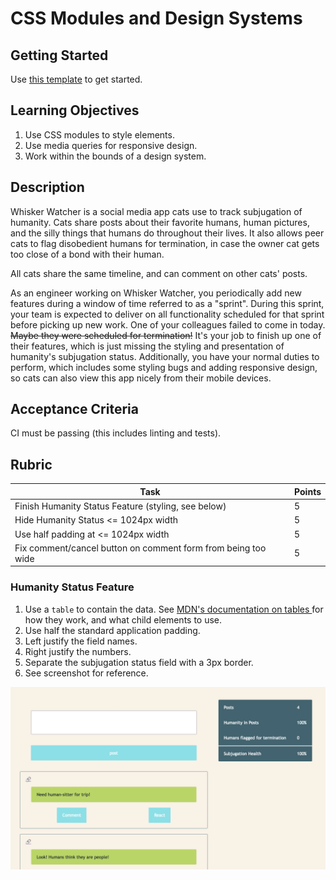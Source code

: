 # CSS Modules and Design Systems

## Getting Started

Use [this
template](https://github.com/alchemy-adv-fullstack/adv-fullstack-css-modules-and-design/)
to get started.

## Learning Objectives

1. Use CSS modules to style elements.
2. Use media queries for responsive design.
3. Work within the bounds of a design system.

## Description

Whisker Watcher is a social media app cats use to track subjugation of humanity.
Cats share posts about their favorite humans, human pictures, and the silly
things that humans do throughout their lives. It also allows peer cats to flag
disobedient humans for termination, in case the owner cat gets too close of a
bond with their human.

All cats share the same timeline, and can comment on other cats' posts.

As an engineer working on Whisker Watcher, you periodically add new features
during a window of time referred to as a "sprint". During this sprint, your team
is expected to deliver on all functionality scheduled for that sprint before
picking up new work. One of your colleagues failed to come in today. ~~Maybe they
were scheduled for termination!~~ It's your job to finish up one of their
features, which is just missing the styling and presentation of humanity's
subjugation status. Additionally, you have your normal duties to perform, which
includes some styling bugs and adding responsive design, so cats can also view
this app nicely from their mobile devices.

## Acceptance Criteria

CI must be passing (this includes linting and tests).

## Rubric

| Task                                                          | Points |
|---------------------------------------------------------------|--------|
| Finish Humanity Status Feature (styling, see below)           | 5      |
| Hide Humanity Status <= 1024px width                          | 5      |
| Use half padding at <= 1024px width                           | 5      |
| Fix comment/cancel button on comment form from being too wide | 5      |

### Humanity Status Feature

1. Use a `table` to contain the data. See [MDN's documentation on tables
](https://developer.mozilla.org/en-US/docs/Web/HTML/Element/table) for how they
work, and what child elements to use.
2. Use half the standard application padding.
3. Left justify the field names.
4. Right justify the numbers.
6. Separate the subjugation status field with a 3px border.
7. See screenshot for reference.

![Humanity Status example](./humanity-status-example-01.png)
